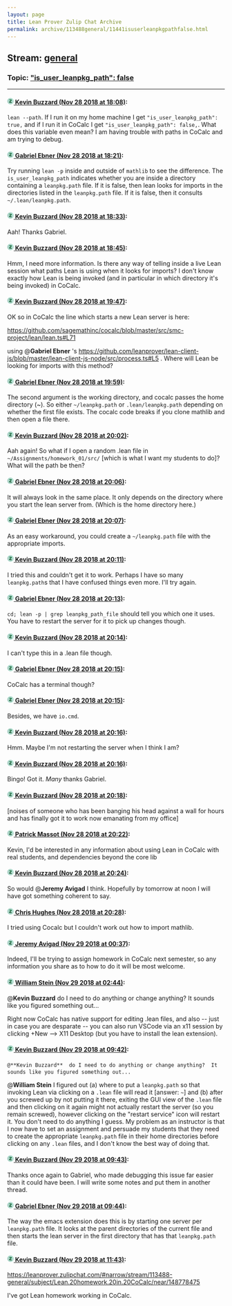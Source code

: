 ```yaml
---
layout: page
title: Lean Prover Zulip Chat Archive 
permalink: archive/113488general/11441isuserleanpkgpathfalse.html
---
```


## Stream: [general](index.html)
### Topic: ["is_user_leanpkg_path": false](11441isuserleanpkgpathfalse.html)

---

#### [![Click to go to Zulip](../../assets/img/zulip2.png) Kevin Buzzard (Nov 28 2018 at 18:08)](https://leanprover.zulipchat.com/#narrow/stream/113488-general/topic/%22is_user_leanpkg_path%22%3A%20false/near/148726964):
`lean --path`. If I run it on my home machine I get `"is_user_leanpkg_path": true,` and if I run it in CoCalc I get `"is_user_leanpkg_path": false,`. What does this variable even mean? I am having trouble with paths in CoCalc and am trying to debug.

#### [![Click to go to Zulip](../../assets/img/zulip2.png) Gabriel Ebner (Nov 28 2018 at 18:21)](https://leanprover.zulipchat.com/#narrow/stream/113488-general/topic/%22is_user_leanpkg_path%22%3A%20false/near/148727956):
Try running `lean -p` inside and outside of `mathlib` to see the difference.  The `is_user_leanpkg_path` indicates whether you are inside a directory containing a `leanpkg.path` file.  If it is false, then lean looks for imports in the directories listed in the `leanpkg.path` file.  If it is false, then it consults `~/.lean/leanpkg.path`.

#### [![Click to go to Zulip](../../assets/img/zulip2.png) Kevin Buzzard (Nov 28 2018 at 18:33)](https://leanprover.zulipchat.com/#narrow/stream/113488-general/topic/%22is_user_leanpkg_path%22%3A%20false/near/148728778):
Aah! Thanks Gabriel.

#### [![Click to go to Zulip](../../assets/img/zulip2.png) Kevin Buzzard (Nov 28 2018 at 18:45)](https://leanprover.zulipchat.com/#narrow/stream/113488-general/topic/%22is_user_leanpkg_path%22%3A%20false/near/148729505):
Hmm, I need more information. Is there any way of telling inside a live Lean session what paths Lean is using when it looks for imports? I don't know exactly how Lean is being invoked (and in particular in which directory it's being invoked) in CoCalc.

#### [![Click to go to Zulip](../../assets/img/zulip2.png) Kevin Buzzard (Nov 28 2018 at 19:47)](https://leanprover.zulipchat.com/#narrow/stream/113488-general/topic/%22is_user_leanpkg_path%22%3A%20false/near/148733549):
OK so in CoCalc the line which starts a new Lean server is here:

https://github.com/sagemathinc/cocalc/blob/master/src/smc-project/lean/lean.ts#L71

using @**Gabriel Ebner** 's https://github.com/leanprover/lean-client-js/blob/master/lean-client-js-node/src/process.ts#L5 . Where will Lean be looking for imports with this method?

#### [![Click to go to Zulip](../../assets/img/zulip2.png) Gabriel Ebner (Nov 28 2018 at 19:59)](https://leanprover.zulipchat.com/#narrow/stream/113488-general/topic/%22is_user_leanpkg_path%22%3A%20false/near/148734474):
The second argument is the working directory, and cocalc passes the home directory (~).  So either `~/leanpkg.path` or `.lean/leanpkg.path` depending on whether the first file exists.  The cocalc code breaks if you clone mathlib and then open a file there.

#### [![Click to go to Zulip](../../assets/img/zulip2.png) Kevin Buzzard (Nov 28 2018 at 20:02)](https://leanprover.zulipchat.com/#narrow/stream/113488-general/topic/%22is_user_leanpkg_path%22%3A%20false/near/148734755):
Aah again! So what if I open a random .lean file in `~/Assignments/homework_01/src/` [which is what I want my students to do]? What will the path be then?

#### [![Click to go to Zulip](../../assets/img/zulip2.png) Gabriel Ebner (Nov 28 2018 at 20:06)](https://leanprover.zulipchat.com/#narrow/stream/113488-general/topic/%22is_user_leanpkg_path%22%3A%20false/near/148735038):
It will always look in the same place.  It only depends on the directory where you start the lean server from.  (Which is the home directory here.)

#### [![Click to go to Zulip](../../assets/img/zulip2.png) Gabriel Ebner (Nov 28 2018 at 20:07)](https://leanprover.zulipchat.com/#narrow/stream/113488-general/topic/%22is_user_leanpkg_path%22%3A%20false/near/148735106):
As an easy workaround, you could create a `~/leanpkg.path` file with the appropriate imports.

#### [![Click to go to Zulip](../../assets/img/zulip2.png) Kevin Buzzard (Nov 28 2018 at 20:11)](https://leanprover.zulipchat.com/#narrow/stream/113488-general/topic/%22is_user_leanpkg_path%22%3A%20false/near/148735389):
I tried this and couldn't get it to work. Perhaps I have so many `leanpkg.path`s that I have confused things even more. I'll try again.

#### [![Click to go to Zulip](../../assets/img/zulip2.png) Gabriel Ebner (Nov 28 2018 at 20:13)](https://leanprover.zulipchat.com/#narrow/stream/113488-general/topic/%22is_user_leanpkg_path%22%3A%20false/near/148735503):
`cd; lean -p | grep leanpkg_path_file` should tell you which one it uses.  You have to restart the server for it to pick up changes though.

#### [![Click to go to Zulip](../../assets/img/zulip2.png) Kevin Buzzard (Nov 28 2018 at 20:14)](https://leanprover.zulipchat.com/#narrow/stream/113488-general/topic/%22is_user_leanpkg_path%22%3A%20false/near/148735593):
I can't type this in a .lean file though.

#### [![Click to go to Zulip](../../assets/img/zulip2.png) Gabriel Ebner (Nov 28 2018 at 20:15)](https://leanprover.zulipchat.com/#narrow/stream/113488-general/topic/%22is_user_leanpkg_path%22%3A%20false/near/148735672):
CoCalc has a terminal though?

#### [![Click to go to Zulip](../../assets/img/zulip2.png) Gabriel Ebner (Nov 28 2018 at 20:15)](https://leanprover.zulipchat.com/#narrow/stream/113488-general/topic/%22is_user_leanpkg_path%22%3A%20false/near/148735695):
Besides, we have `io.cmd`.

#### [![Click to go to Zulip](../../assets/img/zulip2.png) Kevin Buzzard (Nov 28 2018 at 20:16)](https://leanprover.zulipchat.com/#narrow/stream/113488-general/topic/%22is_user_leanpkg_path%22%3A%20false/near/148735784):
Hmm. Maybe I'm not restarting the server when I think I am?

#### [![Click to go to Zulip](../../assets/img/zulip2.png) Kevin Buzzard (Nov 28 2018 at 20:16)](https://leanprover.zulipchat.com/#narrow/stream/113488-general/topic/%22is_user_leanpkg_path%22%3A%20false/near/148735800):
Bingo! Got it. *Many* thanks Gabriel.

#### [![Click to go to Zulip](../../assets/img/zulip2.png) Kevin Buzzard (Nov 28 2018 at 20:18)](https://leanprover.zulipchat.com/#narrow/stream/113488-general/topic/%22is_user_leanpkg_path%22%3A%20false/near/148735887):
[noises of someone who has been banging his head against a wall for hours and has finally got it to work now emanating from my office]

#### [![Click to go to Zulip](../../assets/img/zulip2.png) Patrick Massot (Nov 28 2018 at 20:22)](https://leanprover.zulipchat.com/#narrow/stream/113488-general/topic/%22is_user_leanpkg_path%22%3A%20false/near/148736165):
Kevin, I'd be interested in any information about using Lean in CoCalc with real students, and dependencies beyond the core lib

#### [![Click to go to Zulip](../../assets/img/zulip2.png) Kevin Buzzard (Nov 28 2018 at 20:24)](https://leanprover.zulipchat.com/#narrow/stream/113488-general/topic/%22is_user_leanpkg_path%22%3A%20false/near/148736343):
So would @**Jeremy Avigad** I think. Hopefully by tomorrow at noon I will have got something coherent to say.

#### [![Click to go to Zulip](../../assets/img/zulip2.png) Chris Hughes (Nov 28 2018 at 20:28)](https://leanprover.zulipchat.com/#narrow/stream/113488-general/topic/%22is_user_leanpkg_path%22%3A%20false/near/148736647):
I tried using Cocalc but I couldn't work out how to import mathlib.

#### [![Click to go to Zulip](../../assets/img/zulip2.png) Jeremy Avigad (Nov 29 2018 at 00:37)](https://leanprover.zulipchat.com/#narrow/stream/113488-general/topic/%22is_user_leanpkg_path%22%3A%20false/near/148752688):
Indeed, I'll be trying to assign homework in CoCalc next semester, so any information you share as to how to do it will be most welcome.

#### [![Click to go to Zulip](../../assets/img/zulip2.png) William Stein (Nov 29 2018 at 02:44)](https://leanprover.zulipchat.com/#narrow/stream/113488-general/topic/%22is_user_leanpkg_path%22%3A%20false/near/148758612):
@**Kevin Buzzard**  do I need to do anything or change anything?  It sounds like you figured something out...

Right now CoCalc has native support for editing .lean files, and also -- just in case you are desparate -- you can also run VSCode via an x11 session by clicking +New --> X11 Desktop (but you have to install the lean extension).

#### [![Click to go to Zulip](../../assets/img/zulip2.png) Kevin Buzzard (Nov 29 2018 at 09:42)](https://leanprover.zulipchat.com/#narrow/stream/113488-general/topic/%22is_user_leanpkg_path%22%3A%20false/near/148773021):
```quote
@**Kevin Buzzard**  do I need to do anything or change anything?  It sounds like you figured something out...
```
@**William Stein**  I figured out (a) where to put a `leanpkg.path` so that invoking Lean via clicking on a `.lean` file will read it [answer: `~`] and (b) after you screwed up by not putting it there, exiting the GUI view of the `.lean` file and then clicking on it again might not actually restart the server (so you remain screwed), however clicking on the "restart service" icon will restart it. You don't need to do anything I guess. My problem as an instructor is that I now have to set an assignment and persuade my students that they need to create the appropriate `leanpkg.path` file in their home directories before clicking on any `.lean` files, and I don't know the best way of doing that.

#### [![Click to go to Zulip](../../assets/img/zulip2.png) Kevin Buzzard (Nov 29 2018 at 09:43)](https://leanprover.zulipchat.com/#narrow/stream/113488-general/topic/%22is_user_leanpkg_path%22%3A%20false/near/148773037):
Thanks once again to Gabriel, who made debugging this issue far easier than it could have been. I will write some notes and put them in another thread.

#### [![Click to go to Zulip](../../assets/img/zulip2.png) Gabriel Ebner (Nov 29 2018 at 09:44)](https://leanprover.zulipchat.com/#narrow/stream/113488-general/topic/%22is_user_leanpkg_path%22%3A%20false/near/148773092):
The way the emacs extension does this is by starting one server per `leanpkg.path` file.  It looks at the parent directories of the current file and then starts the lean server in the first directory that has that `leanpkg.path` file.

#### [![Click to go to Zulip](../../assets/img/zulip2.png) Kevin Buzzard (Nov 29 2018 at 11:43)](https://leanprover.zulipchat.com/#narrow/stream/113488-general/topic/%22is_user_leanpkg_path%22%3A%20false/near/148778499):
https://leanprover.zulipchat.com/#narrow/stream/113488-general/subject/Lean.20homework.20in.20CoCalc/near/148778475

I've got Lean homework working in CoCalc.

